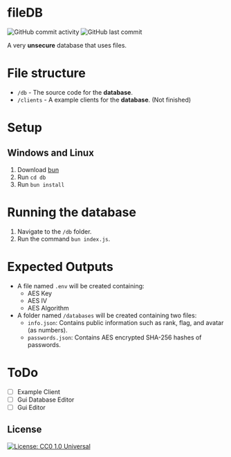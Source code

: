 # fileDB
![GitHub commit activity](https://img.shields.io/github/commit-activity/w/PlOszukiwaczDEV/fileDB)
![GitHub last commit](https://img.shields.io/github/last-commit/PlOszukiwaczDEV/fileDB)

A very **unsecure** database that uses files.

# File structure
- `/db` - The source code for the **database**.
- `/clients` - A example clients for the **database**. (Not finished)

# Setup
## Windows and Linux
1. Download [bun](https://bun.sh/)
2. Run `cd db`
3. Run `bun install`

# Running the database
1. Navigate to the `/db` folder.
2. Run the command `bun index.js`.

# Expected Outputs
- A file named `.env` will be created containing:
    - AES Key
    - AES IV
    - AES Algorithm
- A folder named `/databases` will be created containing two files:
    - `info.json`: Contains public information such as rank, flag, and avatar (as numbers).
    - `passwords.json`: Contains AES encrypted SHA-256 hashes of passwords.

# ToDo
- [ ] Example Client
- [ ] Gui Database Editor
- [ ] Gui Editor

## License

[![License: CC0 1.0 Universal](https://img.shields.io/github/license/PlOszukiwaczDEV/fileDB)](https://creativecommons.org/publicdomain/zero/1.0/legalcode.en)

